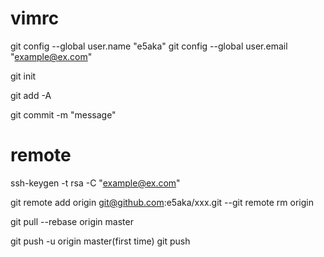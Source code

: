 # vimrc

git config --global user.name "e5aka" 
git config --global user.email "example@ex.com"

git init

git add -A

git commit -m "message"

# remote 

ssh-keygen -t rsa -C "example@ex.com"

git remote add origin git@github.com:e5aka/xxx.git --git remote rm origin

git pull --rebase origin master

git push -u origin master(first time) git push
